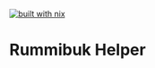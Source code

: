 [![built with nix](https://builtwithnix.org/badge.svg)](https://builtwithnix.org)

# Rummibuk Helper
